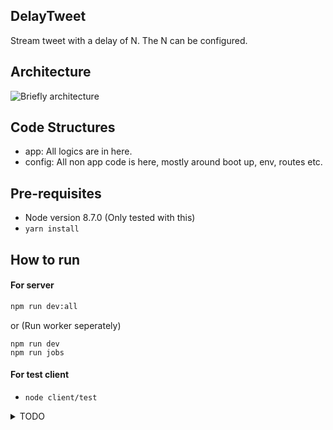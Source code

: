## DelayTweet

Stream tweet with a delay of N. The N can be configured.

## Architecture

![Briefly architecture](https://user-images.githubusercontent.com/3461316/31861108-8751fec4-b759-11e7-8225-55197e905670.png)

## Code Structures

- app: All logics are in here.
- config: All non app code is here, mostly around boot up, env, routes etc.

## Pre-requisites

- Node version 8.7.0 (Only tested with this)
- `yarn install`

## How to run

#### For server

```bash
npm run dev:all
```

or (Run worker seperately)

```
npm run dev
npm run jobs
```

#### For test client

- `node client/test`


<details>
<summary>TODO</summary>

## TODO

- [ ] Add test
- [ ] Production environment
- [ ] Deployment

</details>


